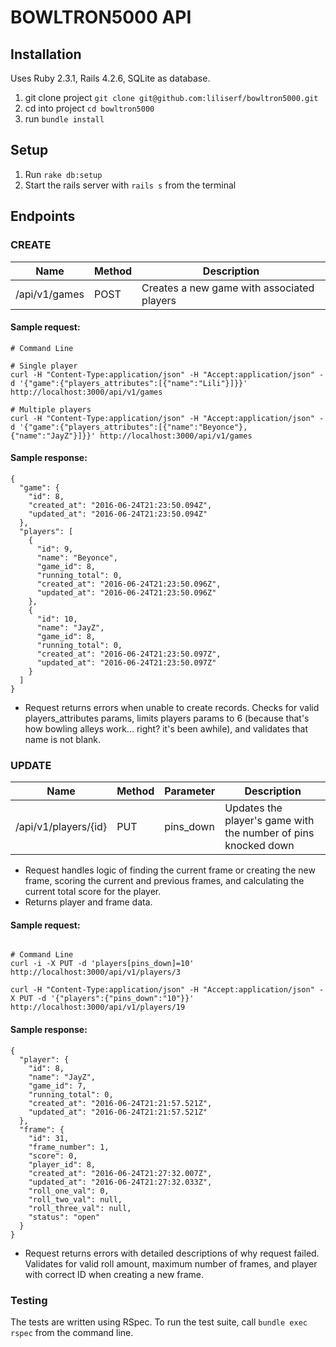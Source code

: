 # BOWLTRON5000 API

## Installation 
Uses Ruby 2.3.1, Rails 4.2.6, SQLite as database.
 1. git clone project `git clone git@github.com:liliserf/bowltron5000.git`
 3. cd into project `cd bowltron5000`
 4. run `bundle install`

## Setup
 1. Run `rake db:setup`
 2. Start the rails server with `rails s` from the terminal

## Endpoints

### CREATE 
Name | Method | Description
--- | --- | ---
/api/v1/games | POST | Creates a new game with associated players

#### Sample request:
```shell
# Command Line

# Single player
curl -H "Content-Type:application/json" -H "Accept:application/json" -d '{"game":{"players_attributes":[{"name":"Lili"}]}}' http://localhost:3000/api/v1/games

# Multiple players
curl -H "Content-Type:application/json" -H "Accept:application/json" -d '{"game":{"players_attributes":[{"name":"Beyonce"}, {"name":"JayZ"}]}}' http://localhost:3000/api/v1/games
```

#### Sample response:
```
{
  "game": {
    "id": 8,
    "created_at": "2016-06-24T21:23:50.094Z",
    "updated_at": "2016-06-24T21:23:50.094Z"
  },
  "players": [
    {
      "id": 9,
      "name": "Beyonce",
      "game_id": 8,
      "running_total": 0,
      "created_at": "2016-06-24T21:23:50.096Z",
      "updated_at": "2016-06-24T21:23:50.096Z"
    },
    {
      "id": 10,
      "name": "JayZ",
      "game_id": 8,
      "running_total": 0,
      "created_at": "2016-06-24T21:23:50.097Z",
      "updated_at": "2016-06-24T21:23:50.097Z"
    }
  ]
}
```
- Request returns errors when unable to create records. Checks for valid players_attributes params, limits players params to 6 (because that's how bowling alleys work... right? it's been awhile), and validates that name is not blank.

### UPDATE

Name | Method | Parameter | Description
--- | --- | --- | ---
/api/v1/players/{id}  | PUT | pins_down | Updates the player's game with the number of pins knocked down

- Request handles logic of finding the current frame or creating the new frame, scoring the current and previous frames, and calculating the current total score for the player. 
- Returns player and frame data.

#### Sample request:
```shell

# Command Line
curl -i -X PUT -d 'players[pins_down]=10' http://localhost:3000/api/v1/players/3

curl -H "Content-Type:application/json" -H "Accept:application/json" -X PUT -d '{"players":{"pins_down":"10"}}' http://localhost:3000/api/v1/players/19
```

#### Sample response:
```
{
  "player": {
    "id": 8,
    "name": "JayZ",
    "game_id": 7,
    "running_total": 0,
    "created_at": "2016-06-24T21:21:57.521Z",
    "updated_at": "2016-06-24T21:21:57.521Z"
  },
  "frame": {
    "id": 31,
    "frame_number": 1,
    "score": 0,
    "player_id": 8,
    "created_at": "2016-06-24T21:27:32.007Z",
    "updated_at": "2016-06-24T21:27:32.033Z",
    "roll_one_val": 0,
    "roll_two_val": null,
    "roll_three_val": null,
    "status": "open"
  }
}
```

- Request returns errors with detailed descriptions of why request failed.
Validates for valid roll amount, maximum number of frames, and player with correct ID when creating a new frame.



### Testing
The tests are written using RSpec. To run the test suite, call `bundle exec rspec` from the command line.

